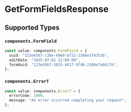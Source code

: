 # GetFormFieldsResponse


## Supported Types

### `components.FormField`

```typescript
const value: components.FormField = {
  uuid: "123e4567-c38e-4968-bf22-2308e374353b",
  editDate: "2025-07-01 12:00:00",
  formUuid: "123e4567-3025-4617-9fd6-2308e7a6617b",
};
```

### `components.ErrorT`

```typescript
const value: components.ErrorT = {
  errorCode: 1000,
  message: "An error occurred completing your request",
};
```

